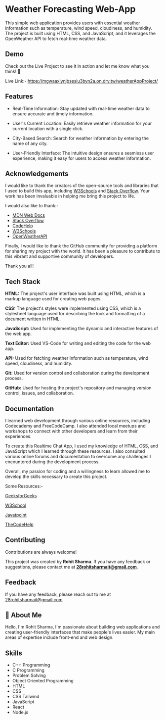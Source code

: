 # Weather Forecasting Web-App
This simple web application provides users with essential weather information such as temperature, wind speed, cloudiness, and humidity. The project is built using HTML, CSS, and JavaScript, and it leverages the OpenWeather API to fetch real-time weather data.

## Demo

Check out the Live Project to see it in action and let me know what you think! 🤔

Live Link:- https://mgwaaxiynjbsesiu3byn2a.on.drv.tw/weatherAppProject/
## Features

- Real-Time Information: Stay updated with real-time weather data to ensure accurate and timely information.

- User's Current Location: Easily retrieve weather information for your current location with a single click.

- City-Based Search: Search for weather information by entering the name of any city.

- User-Friendly Interface: The intuitive design ensures a seamless user experience, making it easy for users to access weather information.

## Acknowledgements

I would like to thank the creators of the open-source tools and libraries that I used to build this app, including [W3Schools](https://www.w3schools.com/whatis/) and [Stack Overflow](https://stackoverflow.com/documentation). Your work has been invaluable in helping me bring this project to life.

I would also like to thank:- 
 - [MDN Web Docs](https://developer.mozilla.org/en-US/)
 - [Stack Overflow](https://stackoverflow.com/documentation)
- [CodeHelp](https://www.thecodehelp.in/)
- [W3Schools](https://www.w3schools.com/whatis/)
- [OpenWeatherAPI](https://openweathermap.org/api)

Finally, I would like to thank the GitHub community for providing a platform for sharing my project with the world. It has been a pleasure to contribute to this vibrant and supportive community of developers.

Thank you all!
## Tech Stack

**HTML:** The project's user interface was built using HTML, which is a markup language used for creating web pages.

**CSS:**  The project's styles were implemented using CSS, which is a stylesheet language used for describing the look and formatting of a document written in HTML.

**JavaScript:** Used for implementing the dynamic and interactive features of the web app.

**Text Editor:** Used VS-Code for writing and editing the code for the web app.

**API:** Used for fetching weather Information such as temperature, wind speed, cloudiness, and humidity.

**Git:** Used for version control and collaboration during the development process.

**GitHub:** Used for hosting the project's repository and managing version control, issues, and collaboration.


## Documentation

I learned web development through various online resources, including Codecademy and FreeCodeCamp. I also attended local meetups and workshops to connect with other developers and learn from their experiences.

To create this Realtime Chat App, I used my knowledge of HTML, CSS, and JavaScript which I learned through these resources. I also consulted various online forums and documentation to overcome any challenges I encountered during the development process.

Overall, my passion for coding and a willingness to learn allowed me to develop the skills necessary to create this project.

Some Resources:- 

[GeeksforGeeks](https://www.geeksforgeeks.org/generating-strong-password-using-python/)

[W3School](https://www.w3schools.com/whatis/)

[Javatpoint](https://www.javatpoint.com/what-is-a-webpage)

[TheCodeHelp](https://www.thecodehelp.in/)



## Contributing

Contributions are always welcome!

This project was created by **Rohit Sharma**. If you have any feedback or suggestions, please contact me at **28rohitsharmait@gmail.com**.


## Feedback

If you have any feedback, please reach out to me at 28rohitsharmait@gmail.com


## 🚀 About Me
Hello, I'm Rohit Sharma, I'm passionate about building web applications and creating user-friendly interfaces that make people's lives easier. My main areas of expertise include front-end and web design.

## Skills
- C++ Programming
- C Programming
- Problem Solving
- Object Oriented Programming
- HTML
- CSS
- CSS Tailwind
- JavaScript
- React
- Node.js
